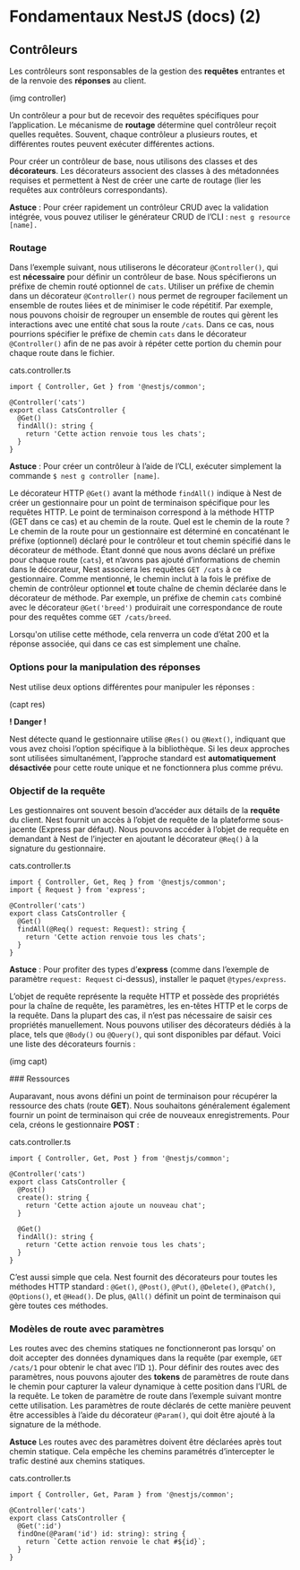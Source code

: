 # Fondamentaux NestJS (docs) (2)

## Contrôleurs 

Les contrôleurs sont responsables de la gestion des **requêtes** entrantes et de la renvoie des **réponses** au client. 

(img controller)

Un contrôleur a pour but de recevoir des requêtes spécifiques pour l’application. Le mécanisme de **routage** détermine quel contrôleur reçoit quelles requêtes.
Souvent, chaque contrôleur a plusieurs routes, et différentes routes peuvent exécuter différentes actions.

Pour créer un contrôleur de base, nous utilisons des classes et des **décorateurs**. 
Les décorateurs associent des classes à des métadonnées requises et permettent à Nest de créer une carte de routage (lier les requêtes aux contrôleurs correspondants).

**Astuce** : 
Pour créer rapidement un contrôleur CRUD avec la validation intégrée, vous pouvez utiliser le générateur CRUD de l’CLI : `nest g resource [name].`

### Routage 

Dans l’exemple suivant, nous utiliserons le décorateur `@Controller()`, qui est **nécessaire** pour définir un contrôleur de base. 
Nous spécifierons un préfixe de chemin routé optionnel de `cats`.
Utiliser un préfixe de chemin dans un décorateur `@Controller()` nous permet de regrouper facilement un ensemble de routes liées et de minimiser le code répétitif. 
Par exemple, nous pouvons choisir de regrouper un ensemble de routes qui gèrent les interactions avec une entité chat sous la route `/cats`.
Dans ce cas, nous pourrions spécifier le préfixe de chemin `cats` dans le décorateur `@Controller()` afin de ne pas avoir à répéter cette portion du chemin pour chaque route dans le fichier.

cats.controller.ts
``` 
import { Controller, Get } from '@nestjs/common';

@Controller('cats')
export class CatsController {
  @Get()
  findAll(): string {
    return 'Cette action renvoie tous les chats';
  }
}
```

**Astuce** : 
Pour créer un contrôleur à l’aide de l’CLI, exécuter simplement la commande `$ nest g controller [name]`.

Le décorateur HTTP `@Get()` avant la méthode `findAll()` indique à Nest de créer un gestionnaire pour un point de terminaison spécifique pour les requêtes HTTP. 
Le point de terminaison correspond à la méthode HTTP (GET dans ce cas) et au chemin de la route. 
 Quel est le chemin de la route ? Le chemin de la route pour un gestionnaire est déterminé en concaténant le préfixe (optionnel) déclaré pour le contrôleur 
 et tout chemin spécifié dans le décorateur de méthode.
Étant donné que nous avons déclaré un préfixe pour chaque route (`cats`), et n’avons pas ajouté d’informations de chemin dans le décorateur, 
Nest associera les requêtes `GET /cats` à ce gestionnaire. 
Comme mentionné, le chemin inclut à la fois le préfixe de chemin de contrôleur optionnel **et** toute chaîne de chemin déclarée dans le décorateur de méthode. 
 Par exemple, un préfixe de chemin `cats` combiné avec le décorateur `@Get('breed')` produirait une correspondance de route pour des requêtes comme `GET /cats/breed`.
 
Lorsqu'on utilise cette méthode, cela renverra un code d’état 200 et la réponse associée, qui dans ce cas est simplement une chaîne.

### Options pour la manipulation des réponses

Nest utilise deux options différentes pour manipuler les réponses :

(capt res)

**! Danger !**

Nest détecte quand le gestionnaire utilise `@Res()` ou `@Next()`, indiquant que vous avez choisi l’option spécifique à la bibliothèque.
Si les deux approches sont utilisées simultanément, l’approche standard est **automatiquement désactivée** pour cette route unique et ne fonctionnera plus comme prévu.

### Objectif de la requête 

Les gestionnaires ont souvent besoin d’accéder aux détails de la **requête** du client. Nest fournit un accès à l’objet de requête de la plateforme sous-jacente (Express par défaut).
Nous pouvons accéder à l’objet de requête en demandant à Nest de l’injecter en ajoutant le décorateur `@Req()` à la signature du gestionnaire.

cats.controller.ts
```
import { Controller, Get, Req } from '@nestjs/common';
import { Request } from 'express';

@Controller('cats')
export class CatsController {
  @Get()
  findAll(@Req() request: Request): string {
    return 'Cette action renvoie tous les chats';
  }
}
```

**Astuce** : 
Pour profiter des types d’**express** (comme dans l’exemple de paramètre `request: Request` ci-dessus), installer le paquet `@types/express`.

L’objet de requête représente la requête HTTP et possède des propriétés pour la chaîne de requête, les paramètres, les en-têtes HTTP et le corps de la requête.
Dans la plupart des cas, il n’est pas nécessaire de saisir ces propriétés manuellement. Nous pouvons utiliser des décorateurs dédiés à la place, 
tels que `@Body()` ou `@Query()`, qui sont disponibles par défaut. Voici une liste des décorateurs fournis :

(img capt)

### Ressources 

Auparavant, nous avons défini un point de terminaison pour récupérer la ressource des chats (route **GET**). 
Nous souhaitons généralement également fournir un point de terminaison qui crée de nouveaux enregistrements. Pour cela, créons le gestionnaire **POST** :

cats.controller.ts
```
import { Controller, Get, Post } from '@nestjs/common';

@Controller('cats')
export class CatsController {
  @Post()
  create(): string {
    return 'Cette action ajoute un nouveau chat';
  }

  @Get()
  findAll(): string {
    return 'Cette action renvoie tous les chats';
  }
}
```

C’est aussi simple que cela. Nest fournit des décorateurs pour toutes les méthodes HTTP standard : `@Get()`, `@Post()`, `@Put()`, `@Delete()`, `@Patch()`, `@Options()`, et `@Head()`. 
De plus, `@All()` définit un point de terminaison qui gère toutes ces méthodes.

### Modèles de route avec paramètres 

Les routes avec des chemins statiques ne fonctionneront pas lorsqu' on doit accepter des données dynamiques dans la requête (par exemple, `GET /cats/1` pour obtenir le chat avec l’ID `1`).
Pour définir des routes avec des paramètres, nous pouvons ajouter des **tokens** de paramètres de route dans le chemin pour capturer la valeur dynamique à cette position dans l’URL de la requête.
Le token de paramètre de route dans l’exemple suivant montre cette utilisation. 
Les paramètres de route déclarés de cette manière peuvent être accessibles à l’aide du décorateur `@Param()`, qui doit être ajouté à la signature de la méthode.

**Astuce**
Les routes avec des paramètres doivent être déclarées après tout chemin statique. Cela empêche les chemins paramétrés d’intercepter le trafic destiné aux chemins statiques.

cats.controller.ts
```
import { Controller, Get, Param } from '@nestjs/common';

@Controller('cats')
export class CatsController {
  @Get(':id')
  findOne(@Param('id') id: string): string {
    return `Cette action renvoie le chat #${id}`;
  }
}
```


